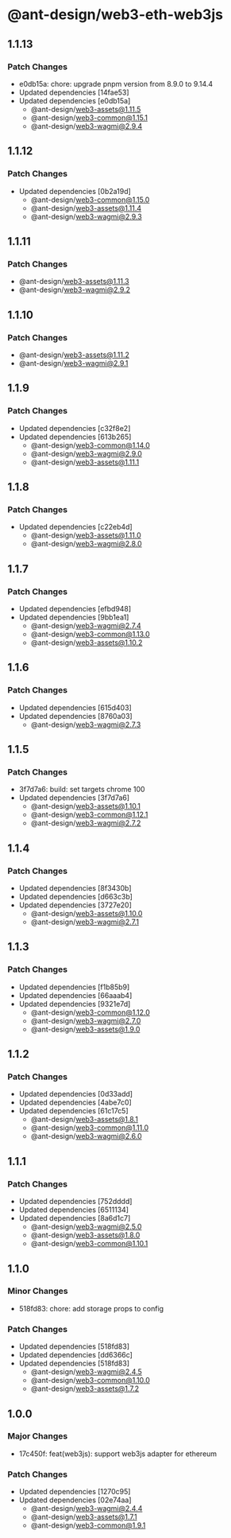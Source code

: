# @ant-design/web3-eth-web3js

## 1.1.13

### Patch Changes

- e0db15a: chore: upgrade pnpm version from 8.9.0 to 9.14.4
- Updated dependencies [14fae53]
- Updated dependencies [e0db15a]
  - @ant-design/web3-assets@1.11.5
  - @ant-design/web3-common@1.15.1
  - @ant-design/web3-wagmi@2.9.4

## 1.1.12

### Patch Changes

- Updated dependencies [0b2a19d]
  - @ant-design/web3-common@1.15.0
  - @ant-design/web3-assets@1.11.4
  - @ant-design/web3-wagmi@2.9.3

## 1.1.11

### Patch Changes

- @ant-design/web3-assets@1.11.3
- @ant-design/web3-wagmi@2.9.2

## 1.1.10

### Patch Changes

- @ant-design/web3-assets@1.11.2
- @ant-design/web3-wagmi@2.9.1

## 1.1.9

### Patch Changes

- Updated dependencies [c32f8e2]
- Updated dependencies [613b265]
  - @ant-design/web3-common@1.14.0
  - @ant-design/web3-wagmi@2.9.0
  - @ant-design/web3-assets@1.11.1

## 1.1.8

### Patch Changes

- Updated dependencies [c22eb4d]
  - @ant-design/web3-assets@1.11.0
  - @ant-design/web3-wagmi@2.8.0

## 1.1.7

### Patch Changes

- Updated dependencies [efbd948]
- Updated dependencies [9bb1ea1]
  - @ant-design/web3-wagmi@2.7.4
  - @ant-design/web3-common@1.13.0
  - @ant-design/web3-assets@1.10.2

## 1.1.6

### Patch Changes

- Updated dependencies [615d403]
- Updated dependencies [8760a03]
  - @ant-design/web3-wagmi@2.7.3

## 1.1.5

### Patch Changes

- 3f7d7a6: build: set targets chrome 100
- Updated dependencies [3f7d7a6]
  - @ant-design/web3-assets@1.10.1
  - @ant-design/web3-common@1.12.1
  - @ant-design/web3-wagmi@2.7.2

## 1.1.4

### Patch Changes

- Updated dependencies [8f3430b]
- Updated dependencies [d663c3b]
- Updated dependencies [3727e20]
  - @ant-design/web3-assets@1.10.0
  - @ant-design/web3-wagmi@2.7.1

## 1.1.3

### Patch Changes

- Updated dependencies [f1b85b9]
- Updated dependencies [66aaab4]
- Updated dependencies [9321e7d]
  - @ant-design/web3-common@1.12.0
  - @ant-design/web3-wagmi@2.7.0
  - @ant-design/web3-assets@1.9.0

## 1.1.2

### Patch Changes

- Updated dependencies [0d33add]
- Updated dependencies [4abe7c0]
- Updated dependencies [61c17c5]
  - @ant-design/web3-assets@1.8.1
  - @ant-design/web3-common@1.11.0
  - @ant-design/web3-wagmi@2.6.0

## 1.1.1

### Patch Changes

- Updated dependencies [752dddd]
- Updated dependencies [6511134]
- Updated dependencies [8a6d1c7]
  - @ant-design/web3-wagmi@2.5.0
  - @ant-design/web3-assets@1.8.0
  - @ant-design/web3-common@1.10.1

## 1.1.0

### Minor Changes

- 518fd83: chore: add storage props to config

### Patch Changes

- Updated dependencies [518fd83]
- Updated dependencies [dd6366c]
- Updated dependencies [518fd83]
  - @ant-design/web3-wagmi@2.4.5
  - @ant-design/web3-common@1.10.0
  - @ant-design/web3-assets@1.7.2

## 1.0.0

### Major Changes

- 17c450f: feat(web3js): support web3js adapter for ethereum

### Patch Changes

- Updated dependencies [1270c95]
- Updated dependencies [02e74aa]
  - @ant-design/web3-wagmi@2.4.4
  - @ant-design/web3-assets@1.7.1
  - @ant-design/web3-common@1.9.1
